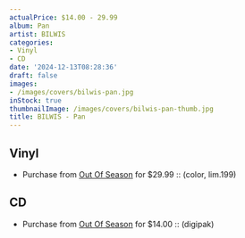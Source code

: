 ```yaml
---
actualPrice: $14.00 - 29.99
album: Pan
artist: BILWIS
categories:
- Vinyl
- CD
date: '2024-12-13T08:28:36'
draft: false
images:
- /images/covers/bilwis-pan.jpg
inStock: true
thumbnailImage: /images/covers/bilwis-pan-thumb.jpg
title: BILWIS - Pan
---
```


## Vinyl
* Purchase from [Out Of Season](https://www.outofseasonlabel.com/products/bilwis-pan-vinyl-lp-color-lim-199) for $29.99 :: (color, lim.199)
## CD
* Purchase from [Out Of Season](https://www.outofseasonlabel.com/products/bilwis-pan-cd-digipak) for $14.00 :: (digipak)
